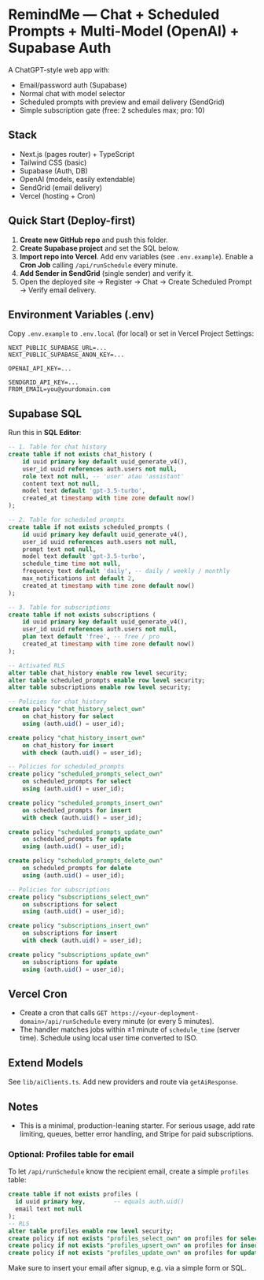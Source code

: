 # RemindMe — Chat + Scheduled Prompts + Multi-Model (OpenAI) + Supabase Auth

A ChatGPT-style web app with:
- Email/password auth (Supabase)
- Normal chat with model selector
- Scheduled prompts with preview and email delivery (SendGrid)
- Simple subscription gate (free: 2 schedules max; pro: 10)

## Stack
- Next.js (pages router) + TypeScript
- Tailwind CSS (basic)
- Supabase (Auth, DB)
- OpenAI (models, easily extendable)
- SendGrid (email delivery)
- Vercel (hosting + Cron)

## Quick Start (Deploy-first)
1) **Create new GitHub repo** and push this folder.
2) **Create Supabase project** and set the SQL below.
3) **Import repo into Vercel**. Add env variables (see `.env.example`). Enable a **Cron Job** calling `/api/runSchedule` every minute.
4) **Add Sender in SendGrid** (single sender) and verify it.
5) Open the deployed site → Register → Chat → Create Scheduled Prompt → Verify email delivery.

## Environment Variables (.env)
Copy `.env.example` to `.env.local` (for local) or set in Vercel Project Settings:
```
NEXT_PUBLIC_SUPABASE_URL=...
NEXT_PUBLIC_SUPABASE_ANON_KEY=...

OPENAI_API_KEY=...

SENDGRID_API_KEY=...
FROM_EMAIL=you@yourdomain.com
```

## Supabase SQL
Run this in **SQL Editor**:
```sql
-- 1. Table for chat history
create table if not exists chat_history (
    id uuid primary key default uuid_generate_v4(),
    user_id uuid references auth.users not null,
    role text not null, -- 'user' atau 'assistant'
    content text not null,
    model text default 'gpt-3.5-turbo',
    created_at timestamp with time zone default now()
);

-- 2. Table for scheduled prompts
create table if not exists scheduled_prompts (
    id uuid primary key default uuid_generate_v4(),
    user_id uuid references auth.users not null,
    prompt text not null,
    model text default 'gpt-3.5-turbo',
    schedule_time time not null,
    frequency text default 'daily', -- daily / weekly / monthly
    max_notifications int default 2,
    created_at timestamp with time zone default now()
);

-- 3. Table for subscriptions
create table if not exists subscriptions (
    id uuid primary key default uuid_generate_v4(),
    user_id uuid references auth.users not null,
    plan text default 'free', -- free / pro
    created_at timestamp with time zone default now()
);

-- Activated RLS
alter table chat_history enable row level security;
alter table scheduled_prompts enable row level security;
alter table subscriptions enable row level security;

-- Policies for chat_history
create policy "chat_history_select_own"
    on chat_history for select
    using (auth.uid() = user_id);

create policy "chat_history_insert_own"
    on chat_history for insert
    with check (auth.uid() = user_id);

-- Policies for scheduled_prompts
create policy "scheduled_prompts_select_own"
    on scheduled_prompts for select
    using (auth.uid() = user_id);

create policy "scheduled_prompts_insert_own"
    on scheduled_prompts for insert
    with check (auth.uid() = user_id);

create policy "scheduled_prompts_update_own"
    on scheduled_prompts for update
    using (auth.uid() = user_id);

create policy "scheduled_prompts_delete_own"
    on scheduled_prompts for delete
    using (auth.uid() = user_id);

-- Policies for subscriptions
create policy "subscriptions_select_own"
    on subscriptions for select
    using (auth.uid() = user_id);

create policy "subscriptions_insert_own"
    on subscriptions for insert
    with check (auth.uid() = user_id);

create policy "subscriptions_update_own"
    on subscriptions for update
    using (auth.uid() = user_id);
```

## Vercel Cron
- Create a cron that calls `GET https://<your-deployment-domain>/api/runSchedule` every minute (or every 5 minutes).
- The handler matches jobs within ±1 minute of `schedule_time` (server time). Schedule using local user time converted to ISO.

## Extend Models
See `lib/aiClients.ts`. Add new providers and route via `getAiResponse`.

## Notes
- This is a minimal, production-leaning starter. For serious usage, add rate limiting, queues, better error handling, and Stripe for paid subscriptions.


### Optional: Profiles table for email
To let `/api/runSchedule` know the recipient email, create a simple `profiles` table:
```sql
create table if not exists profiles (
  id uuid primary key,        -- equals auth.uid()
  email text not null
);
-- RLS
alter table profiles enable row level security;
create policy if not exists "profiles_select_own" on profiles for select using (auth.uid() = id);
create policy if not exists "profiles_upsert_own" on profiles for insert with check (auth.uid() = id);
create policy if not exists "profiles_update_own" on profiles for update using (auth.uid() = id);
```
Make sure to insert your email after signup, e.g. via a simple form or SQL.
